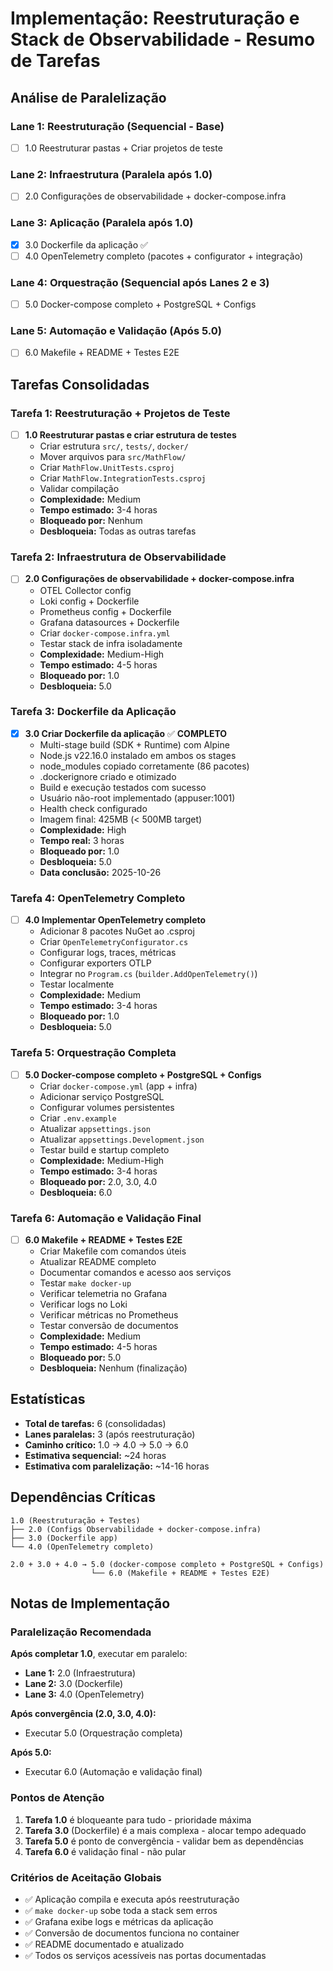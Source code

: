 # Implementação: Reestruturação e Stack de Observabilidade - Resumo de Tarefas

## Análise de Paralelização

### Lane 1: Reestruturação (Sequencial - Base)
- [ ] 1.0 Reestruturar pastas + Criar projetos de teste

### Lane 2: Infraestrutura (Paralela após 1.0)
- [ ] 2.0 Configurações de observabilidade + docker-compose.infra

### Lane 3: Aplicação (Paralela após 1.0)
- [x] 3.0 Dockerfile da aplicação ✅
- [ ] 4.0 OpenTelemetry completo (pacotes + configurator + integração)

### Lane 4: Orquestração (Sequencial após Lanes 2 e 3)
- [ ] 5.0 Docker-compose completo + PostgreSQL + Configs

### Lane 5: Automação e Validação (Após 5.0)
- [ ] 6.0 Makefile + README + Testes E2E

## Tarefas Consolidadas

### Tarefa 1: Reestruturação + Projetos de Teste
- [ ] **1.0 Reestruturar pastas e criar estrutura de testes**
  - Criar estrutura `src/`, `tests/`, `docker/`
  - Mover arquivos para `src/MathFlow/`
  - Criar `MathFlow.UnitTests.csproj`
  - Criar `MathFlow.IntegrationTests.csproj`
  - Validar compilação
  - **Complexidade:** Medium
  - **Tempo estimado:** 3-4 horas
  - **Bloqueado por:** Nenhum
  - **Desbloqueia:** Todas as outras tarefas

### Tarefa 2: Infraestrutura de Observabilidade
- [ ] **2.0 Configurações de observabilidade + docker-compose.infra**
  - OTEL Collector config
  - Loki config + Dockerfile
  - Prometheus config + Dockerfile
  - Grafana datasources + Dockerfile
  - Criar `docker-compose.infra.yml`
  - Testar stack de infra isoladamente
  - **Complexidade:** Medium-High
  - **Tempo estimado:** 4-5 horas
  - **Bloqueado por:** 1.0
  - **Desbloqueia:** 5.0

### Tarefa 3: Dockerfile da Aplicação
- [x] **3.0 Criar Dockerfile da aplicação** ✅ **COMPLETO**
  - Multi-stage build (SDK + Runtime) com Alpine
  - Node.js v22.16.0 instalado em ambos os stages
  - node_modules copiado corretamente (86 pacotes)
  - .dockerignore criado e otimizado
  - Build e execução testados com sucesso
  - Usuário não-root implementado (appuser:1001)
  - Health check configurado
  - Imagem final: 425MB (< 500MB target)
  - **Complexidade:** High
  - **Tempo real:** 3 horas
  - **Bloqueado por:** 1.0
  - **Desbloqueia:** 5.0
  - **Data conclusão:** 2025-10-26

### Tarefa 4: OpenTelemetry Completo
- [ ] **4.0 Implementar OpenTelemetry completo**
  - Adicionar 8 pacotes NuGet ao .csproj
  - Criar `OpenTelemetryConfigurator.cs`
  - Configurar logs, traces, métricas
  - Configurar exporters OTLP
  - Integrar no `Program.cs` (`builder.AddOpenTelemetry()`)
  - Testar localmente
  - **Complexidade:** Medium
  - **Tempo estimado:** 3-4 horas
  - **Bloqueado por:** 1.0
  - **Desbloqueia:** 5.0

### Tarefa 5: Orquestração Completa
- [ ] **5.0 Docker-compose completo + PostgreSQL + Configs**
  - Criar `docker-compose.yml` (app + infra)
  - Adicionar serviço PostgreSQL
  - Configurar volumes persistentes
  - Criar `.env.example`
  - Atualizar `appsettings.json`
  - Atualizar `appsettings.Development.json`
  - Testar build e startup completo
  - **Complexidade:** Medium-High
  - **Tempo estimado:** 3-4 horas
  - **Bloqueado por:** 2.0, 3.0, 4.0
  - **Desbloqueia:** 6.0

### Tarefa 6: Automação e Validação Final
- [ ] **6.0 Makefile + README + Testes E2E**
  - Criar Makefile com comandos úteis
  - Atualizar README completo
  - Documentar comandos e acesso aos serviços
  - Testar `make docker-up`
  - Verificar telemetria no Grafana
  - Verificar logs no Loki
  - Verificar métricas no Prometheus
  - Testar conversão de documentos
  - **Complexidade:** Medium
  - **Tempo estimado:** 4-5 horas
  - **Bloqueado por:** 5.0
  - **Desbloqueia:** Nenhum (finalização)

## Estatísticas

- **Total de tarefas:** 6 (consolidadas)
- **Lanes paralelas:** 3 (após reestruturação)
- **Caminho crítico:** 1.0 → 4.0 → 5.0 → 6.0
- **Estimativa sequencial:** ~24 horas
- **Estimativa com paralelização:** ~14-16 horas

## Dependências Críticas

```
1.0 (Reestruturação + Testes)
├── 2.0 (Configs Observabilidade + docker-compose.infra)
├── 3.0 (Dockerfile app)
└── 4.0 (OpenTelemetry completo)

2.0 + 3.0 + 4.0 → 5.0 (docker-compose completo + PostgreSQL + Configs)
                  └── 6.0 (Makefile + README + Testes E2E)
```

## Notas de Implementação

### Paralelização Recomendada

**Após completar 1.0**, executar em paralelo:
- **Lane 1:** 2.0 (Infraestrutura)
- **Lane 2:** 3.0 (Dockerfile)
- **Lane 3:** 4.0 (OpenTelemetry)

**Após convergência (2.0, 3.0, 4.0):**
- Executar 5.0 (Orquestração completa)

**Após 5.0:**
- Executar 6.0 (Automação e validação final)

### Pontos de Atenção

1. **Tarefa 1.0** é bloqueante para tudo - prioridade máxima
2. **Tarefa 3.0** (Dockerfile) é a mais complexa - alocar tempo adequado
3. **Tarefa 5.0** é ponto de convergência - validar bem as dependências
4. **Tarefa 6.0** é validação final - não pular

### Critérios de Aceitação Globais

- ✅ Aplicação compila e executa após reestruturação
- ✅ `make docker-up` sobe toda a stack sem erros
- ✅ Grafana exibe logs e métricas da aplicação
- ✅ Conversão de documentos funciona no container
- ✅ README documentado e atualizado
- ✅ Todos os serviços acessíveis nas portas documentadas
